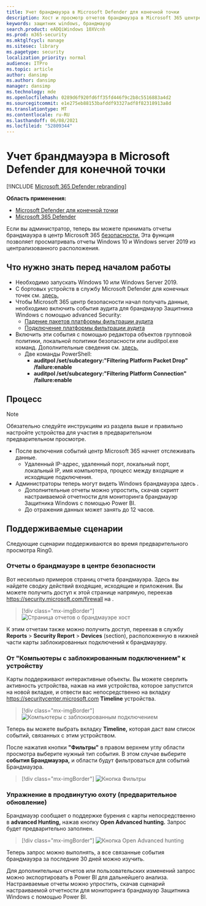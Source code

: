 ```yaml
---
title: Учет брандмауэра в Microsoft Defender для конечной точки
description: Хост и просмотр отчетов брандмауэра в Microsoft 365 центре безопасности.
keywords: защитник windows, брандмауэр
search.product: eADQiWindows 10XVcnh
ms.prod: m365-security
ms.mktglfcycl: manage
ms.sitesec: library
ms.pagetype: security
localization_priority: normal
audience: ITPro
ms.topic: article
author: dansimp
ms.author: dansimp
manager: dansimp
ms.technology: mde
ms.openlocfilehash: 0289d6f920fd6ff35fd446f9c2b8c5516883a4d2
ms.sourcegitcommit: e1e275eb88153bafddf93327adf8f82318913a8d
ms.translationtype: MT
ms.contentlocale: ru-RU
ms.lasthandoff: 06/08/2021
ms.locfileid: "52809344"
---
```

# <a name="host-firewall-reporting-in-microsoft-defender-for-endpoint"></a>Учет брандмауэра в Microsoft Defender для конечной точки

[!INCLUDE [Microsoft 365 Defender rebranding](../../includes/microsoft-defender.md)]

**Область применения:**
- [Microsoft Defender для конечной точки](https://go.microsoft.com/fwlink/p/?linkid=2154037)
- [Microsoft 365 Defender](https://go.microsoft.com/fwlink/?linkid=2118804)

Если вы администратор, теперь вы можете принимать отчеты брандмауэра в центр Microsoft 365 [безопасности.](https://security.microsoft.com) Эта функция позволяет просматривать отчеты Windows 10 и Windows server 2019 из централизованного расположения. 

## <a name="what-do-you-need-to-know-before-you-begin"></a>Что нужно знать перед началом работы 

- Необходимо запускать Windows 10 или Windows Server 2019.
- С бортовых устройств в службу Microsoft Defender для конечных точек см. [здесь.](onboard-configure.md) 
- Чтобы Microsoft 365 центр безопасности начал получать данные, необходимо  включить события аудита для брандмауэр Защитника Windows с помощью advanced Security: 
    - [Падение пакетов платформы фильтрации аудита](/windows/security/threat-protection/auditing/audit-filtering-platform-packet-drop)
    - [Подключение платформы фильтрации аудита](/windows/security/threat-protection/auditing/audit-filtering-platform-connection) 
- Включить эти события с помощью редактора объектов групповой политики, локальной политики безопасности или auditpol.exe команд. Дополнительные сведения см. [здесь.](/windows/win32/fwp/auditing-and-logging) 
    - Две команды PowerShell:
        - **auditpol /set/subcategory:"Filtering Platform Packet Drop" /failure:enable** 
        - **auditpol /set/subcategory:"Filtering Platform Connection" /failure:enable** 

## <a name="the-process"></a>Процесс
> [!NOTE]
> Обязательно следуйте инструкциям из раздела выше и правильно настройте устройства для участия в предварительном предварительном просмотре.

- После включения событий центр Microsoft 365 начнет отслеживать данные.
    - Удаленный IP-адрес, удаленный порт, локальный порт, локальный IP, имя компьютера, процесс между входящие и исходящие подключения.
- Администраторы теперь могут видеть Windows брандмауэра [](https://security.microsoft.com/firewall)здесь .
    - Дополнительные отчеты можно упростить, скачав скрипт настраиваемой отчетности для мониторинга брандмауэр Защитника Windows с помощью Power BI. [](https://github.com/microsoft/MDATP-PowerBI-Templates/tree/master/Firewall) 
    - До отражения данных может занять до 12 часов.

## <a name="supported-scenarios"></a>Поддерживаемые сценарии
Следующие сценарии поддерживаются во время предварительного просмотра Ring0. 

### <a name="firewall-reporting-in-security-center"></a>Отчеты о брандмауэре в центре безопасности

Вот несколько примеров страниц отчета брандмауэра. Здесь вы найдете сводку действий входящие, исходящие и приложения. Вы можете получить доступ к этой странице напрямую, переехав https://security.microsoft.com/firewall на . 

> [!div class="mx-imgBorder"]
> ![Страница отчетов о брандмауэре хост](\images\host-firewall-reporting-page.png)

К этим отчетам также можно получить доступ, переехав в службу **Reports**  >  **Security Report**  >  **Devices** (section),  расположенную в нижней части карты заблокированных подключений к брандмауэру.

### <a name="from-computers-with-a-blocked-connection-to-device"></a>От "Компьютеры с заблокированным подключением" к устройству

Карты поддерживают интерактивные объекты. Вы можете сверлить активность устройства, нажав на имя устройства, которое запустится на новой вкладке, и отвести вас непосредственно на вкладку https://securitycenter.microsoft.com **Timeline** устройства. 

> [!div class="mx-imgBorder"]
> ![Компьютеры с заблокированным подключением](\images\firewall-reporting-blocked-connection.png)

Теперь вы можете выбрать вкладку **Timeline,** которая даст вам список событий, связанных с этим устройством. 

После нажатия кнопки **"Фильтры"** в правом верхнем углу области просмотра выберите нужный тип события. В этом случае выберите **события Брандмауэра,** и области будут фильтроваться для событий Брандмауэра. 

> [!div class="mx-imgBorder"]
> ![Кнопка Фильтры](\images\firewall-reporting-filters-button.png)

### <a name="drill-into-advanced-hunting-preview-refresh"></a>Упражнение в продвинутую охоту (предварительное обновление)

Брандмауэр сообщает о поддержке бурения с карты непосредственно в **advanced Hunting,** нажав кнопку **Open Advanced hunting.** Запрос будет предварительно заполнен. 

> [!div class="mx-imgBorder"]
> ![Кнопка Open Advanced hunting](\images\firewall-reporting-advanced-hunting.png)

Теперь запрос можно выполнять, а все связанные события брандмауэра за последние 30 дней можно изучить. 

Для дополнительных отчетов или пользовательских изменений запрос можно экспортировать в Power BI для дальнейшего анализа. Настраиваемые отчеты можно упростить, скачав сценарий настраиваемой отчетности для мониторинга брандмауэр Защитника Windows с помощью Power BI. [](https://github.com/microsoft/MDATP-PowerBI-Templates/tree/master/Firewall) 

 
